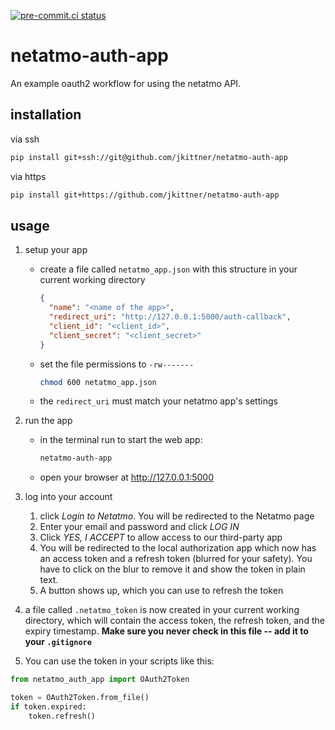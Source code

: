 [![pre-commit.ci status](https://results.pre-commit.ci/badge/github/jkittner/netatmo-auth-app/main.svg)](https://results.pre-commit.ci/latest/github/jkittner/netatmo-auth-app/main)

# netatmo-auth-app

An example oauth2 workflow for using the netatmo API.

## installation

via ssh

```bash
pip install git+ssh://git@github.com/jkittner/netatmo-auth-app
```

via https

```bash
pip install git+https://github.com/jkittner/netatmo-auth-app
```

## usage

1.  setup your app
    - create a file called `netatmo_app.json` with this structure in your current
      working directory
      ```json
      {
        "name": "<name of the app>",
        "redirect_uri": "http://127.0.0.1:5000/auth-callback",
        "client_id": "<client_id>",
        "client_secret": "<client_secret>"
      }
      ```
    - set the file permissions to `-rw-------`
      ```bash
      chmod 600 netatmo_app.json
      ```
    - the `redirect_uri` must match your netatmo app's settings
1.  run the app
    - in the terminal run to start the web app:
      ```bash
      netatmo-auth-app
      ```
    - open your browser at http://127.0.0.1:5000
1.  log into your account

    1. click _Login to Netatmo_. You will be redirected to the Netatmo page
    1. Enter your email and password and click _LOG IN_
    1. Click _YES, I ACCEPT_ to allow access to our third-party app
    1. You will be redirected to the local authorization app which now has an access
       token and a refresh token (blurred for your safety). You have to click on the
       blur to remove it and show the token in plain text.
    1. A button shows up, which you can use to refresh the token

1.  a file called `.netatmo_token` is now created in your current working directory,
    which will contain the access token, the refresh token, and the expiry timestamp.
    **Make sure you never check in this file -- add it to your `.gitignore`**

1.  You can use the token in your scripts like this:

```python
from netatmo_auth_app import OAuth2Token

token = OAuth2Token.from_file()
if token.expired:
    token.refresh()
```
